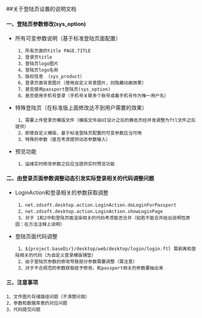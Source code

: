 ##关于登陆页设置的说明文档

#### 一、登陆页参数修改(sys_option)
- 所有可变参数说明（基于标准登陆页面配置）
    ```text
     1、所有页面的title PAGE.TITLE
     2、登录页title
     3、登陆页logo图片
     4、登陆页logo名称
     5、版权信息 （sys_product）
     6、登录页面背景图片（使用自定义背景图片，则隐藏动画效果） 
     7、是否使用passport登陆页(sys_option)
     8、是否使用手机号登录（手机号关联多个账号或着手机号作为唯一用户名）
    ```
- 特殊登陆页（在标准版上面修改达不到用户需要的效果）
    ```text
     1、需要上传登录页模版文件（模版文件由UI设计之后的静态页经开发调整为ftl文件之后提供）
     2、即使自定义模版，基于标准登陆页配置的可变参数应当可用 
     3、特殊的参数（是否考虑提供动态参数输入） 
    ```    
- 预览功能
    ```text
     1、运维实时修改参数之后应当提供实时预览功能 
    ```    
#### 二、由登录页面参数调整动态引发实际登录相关的代码调整问题

- LoginAction和登录相关的参数获取调整
    ```text
     1、net.zdsoft.desktop.action.LoginAction.doLoginForPassport
     2、net.zdsoft.desktop.action.LoginAction.showLoginPage
     3、对于 1和2中和登陆页面渲染相关的代码考虑能否合并（如若不能合并给出说明性原因：在方法注释上说明）
    ```  
- 登陆页面代码调整   
    ```text
     1、${project.baseDir}/desktop/web/desktop/login/login.ftl 需剥离和登陆相关的代码（为自定义登录模版铺垫）
     2、由于登陆页参数的修改导致部分参数需要调整（需注意）
     3、对于不合规范的参数获取给予修改，和passport相关的参数要抽出来
    ```     
#### 三、注意事项
```text
1、文件图片存储路径问题（不清楚问我）
2、参数和数据库表的对应问题
3、代码提交问题
```